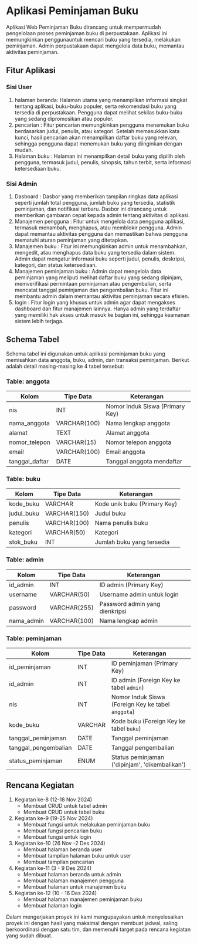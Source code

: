 # Aplikasi Peminjaman Buku
Aplikasi Web Peminjaman Buku dirancang untuk mempermudah pengelolaan proses peminjaman buku di perpustakaan. Aplikasi ini memungkinkan penggunauntuk mencari buku yang tersedia, melakukan peminjaman. Admin perpustakaan dapat mengelola data buku, memantau aktivitas peminjaman.

## Fitur Aplikasi
### Sisi User
1. halaman beranda: Halaman utama yang menampilkan informasi singkat tentang aplikasi, buku-buku populer, serta rekomendasi buku yang tersedia di perpustakaan. Pengguna dapat melihat sekilas buku-buku yang sedang dipromosikan atau populer.
2. pencarian : Fitur pencarian memungkinkan pengguna menemukan buku berdasarkan judul, penulis, atau kategori. Setelah memasukkan kata kunci, hasil pencarian akan menampilkan daftar buku yang relevan, sehingga pengguna dapat menemukan buku yang diinginkan dengan mudah.
3. Halaman buku : Halaman ini menampilkan detail buku yang dipilih oleh pengguna, termasuk judul, penulis, sinopsis, tahun terbit, serta informasi ketersediaan buku.

### Sisi Admin

1. Dasboard : Dasbor yang memberikan tampilan ringkas data aplikasi seperti jumlah total pengguna, jumlah buku yang tersedia, statistik peminjaman, dan notifikasi terbaru. Dasbor ini dirancang untuk memberikan gambaran cepat kepada admin tentang aktivitas di aplikasi.
2. Manajemen pengguna : Fitur untuk mengelola data pengguna aplikasi, termasuk menambah, menghapus, atau memblokir pengguna. Admin dapat memantau aktivitas pengguna dan memastikan bahwa pengguna mematuhi aturan peminjaman yang ditetapkan.
3. Manajemen buku : Fitur ini memungkinkan admin untuk menambahkan, mengedit, atau menghapus data buku yang tersedia dalam sistem. Admin dapat mengatur informasi buku seperti judul, penulis, deskripsi, kategori, dan status ketersediaan.
4. Manajemen peminjaman buku : Admin dapat mengelola data peminjaman yang meliputi melihat daftar buku yang sedang dipinjam, memverifikasi permintaan peminjaman atau pengembalian, serta mencatat tanggal peminjaman dan pengembalian buku. Fitur ini membantu admin dalam memantau aktivitas peminjaman secara efisien.
5. login : Fitur login yang khusus untuk admin agar dapat mengakses dashboard dan fitur manajemen lainnya. Hanya admin yang terdaftar yang memiliki hak akses untuk masuk ke bagian ini, sehingga keamanan sistem lebih terjaga.



## Schema Tabel
Schema tabel ini digunakan untuk aplikasi peminjaman buku yang memisahkan data anggota, buku, admin, dan transaksi peminjaman. Berikut adalah detail masing-masing ke 4 tabel tersebut:
### Table: anggota

| Kolom          | Tipe Data    | Keterangan                      |
| -------------- | ------------ | ------------------------------- |
| nis            | INT          | Nomor Induk Siswa (Primary Key) |
| nama_anggota   | VARCHAR(100) | Nama lengkap anggota            |
| alamat         | TEXT         | Alamat anggota                  |
| nomor_telepon  | VARCHAR(15)  | Nomor telepon anggota           |
| email          | VARCHAR(100) | Email anggota                   |
| tanggal_daftar | DATE         | Tanggal anggota mendaftar       |

### Table: buku

| Kolom        | Tipe Data    | Keterangan                   |
| ------------ | ------------ | ---------------------------- |
| kode_buku    | VARCHAR      | Kode unik buku (Primary Key) |
| judul_buku   | VARCHAR(150) | Judul buku                   |
| penulis      | VARCHAR(100) | Nama penulis buku            |
| kategori     | VARCHAR(50)  | Kategori                     |
| stok_buku    | INT          | Jumlah buku yang tersedia    |


### Table: admin

| Kolom      | Tipe Data    | Keterangan                     |
| ---------- | ------------ | ------------------------------ |
| id_admin   | INT          | ID admin (Primary Key)         |
| username   | VARCHAR(50)  | Username admin untuk login     |
| password   | VARCHAR(255) | Password admin yang dienkripsi |
| nama_admin | VARCHAR(100) | Nama lengkap admin             |

### Table: peminjaman

| Kolom                | Tipe Data | Keterangan                                         |
| -------------------- | --------- | -------------------------------------------------- |
| id_peminjaman        | INT       | ID peminjaman (Primary Key)                        |
| id_admin             | INT       | ID admin (Foreign Key ke tabel `admin`)            |
| nis                  | INT       | Nomor Induk Siswa (Foreign Key ke tabel `anggota`) |
| kode_buku            | VARCHAR   | Kode buku (Foreign Key ke tabel `buku`)            |
| tanggal_peminjaman   | DATE      | Tanggal peminjaman                                 |
| tanggal_pengembalian | DATE      | Tanggal pengembalian                               |
| status_peminjaman    | ENUM      | Status peminjaman ('dipinjam', 'dikembalikan')     |


## Rencana Kegiatan
1. Kegiatan ke-8 (12-18 Nov 2024)
   * Membuat CRUD untuk tabel admin
   * Membuat CRUD untuk tabel buku
2. Kegiatan ke-9 (19-25 Nov 2024)
   * Membuat fungsi untuk melakukan peminjaman buku
   * Membuat fungsi pencarian buku
   * Membuat fungsi untuk login
4. Kegiatan ke-10 (26 Nov -2 Des 2024)
   * Membuat halaman beranda user
   * Membuat tampilan halaman buku untuk user
   * Membuat tampilan pencarian 
5. Kegiatan ke-11 (3 - 9 Des 2024)
   * Membuat halaman beranda untuk admin
   * Membuat halaman manajemen pengguna
   * Membuat halaman untuk manajemen buku
6. Kegiatan ke-12 (10 - 16 Des 2024)
   * Membuat halaman manajemen peminjaman buku
   * Membuat halaman login

Dalam mengerjakan proyek ini kami mengupayakan untuk menyelesaikan proyek ini dengan hasil yang maksimal dengan membuat jadwal, saling berkoordinasi dengan satu tim, dan memenuhi target pada rencana kegiatan yang sudah dibuat.
